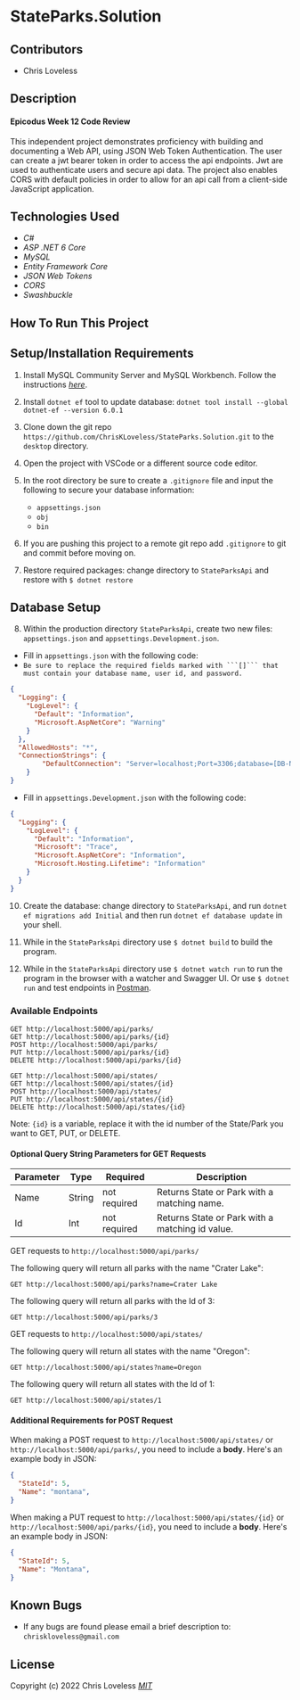 # StateParks.Solution

## Contributors

* Chris Loveless

## Description
#### Epicodus Week 12 Code Review
This independent project demonstrates proficiency with building and documenting a Web API, using JSON Web Token Authentication. The user can create a jwt bearer token in order to access the api endpoints. Jwt are used to authenticate users and secure api data. The project also enables CORS with default policies in order to allow for an api call from a client-side JavaScript application. 

## Technologies Used

* _C#_
* _ASP .NET 6 Core_
* _MySQL_
* _Entity Framework Core_
* _JSON Web Tokens_
* _CORS_
* _Swashbuckle_

## How To Run This Project

## Setup/Installation Requirements

1. Install MySQL Community Server and MySQL Workbench. Follow the instructions _[here](https://www.learnhowtoprogram.com/c-and-net/getting-started-with-c/installing-and-configuring-mysql/)_.

2. Install ```dotnet ef``` tool to update database: ```dotnet tool install --global dotnet-ef --version 6.0.1```

3. Clone down the git repo ```https://github.com/ChrisKLoveless/StateParks.Solution.git``` to the ```desktop``` directory.

4. Open the project with VSCode or a different source code editor.

5. In the root directory be sure to create a ```.gitignore``` file and input the following to secure your database information:
    * ```appsettings.json```
    * ```obj```
    * ```bin```

6. If you are pushing this project to a remote git repo add ```.gitignore``` to git and commit before moving on.

7. Restore required packages: change directory to ```StateParksApi``` and restore with ```$ dotnet restore```

## Database Setup

8.  Within the production directory ```StateParksApi```, create two new files: `appsettings.json` and `appsettings.Development.json`.

  * Fill in `appsettings.json` with the following code: 
  * `Be sure to replace the required fields marked with ```[]``` that must contain your database name, user id, and password.`

```json
{
  "Logging": {
    "LogLevel": {
      "Default": "Information",
      "Microsoft.AspNetCore": "Warning"
    }
  },
  "AllowedHosts": "*",
  "ConnectionStrings": {
        "DefaultConnection": "Server=localhost;Port=3306;database=[DB-NAME-HERE];uid=[YOUR-USERNAME-HERE];pwd=[YOUR-PASSWORD-HERE];"
    }
}
```

* Fill in `appsettings.Development.json` with the following code:

```json
{
  "Logging": {
    "LogLevel": {
      "Default": "Information",
      "Microsoft": "Trace",
      "Microsoft.AspNetCore": "Information",
      "Microsoft.Hosting.Lifetime": "Information"
    }
  }
}
```

10. Create the database: change directory to ```StateParksApi```, and run ```dotnet ef migrations add Initial``` and then run ```dotnet ef database update``` in your shell.

11. While in the ```StateParksApi``` directory use ```$ dotnet build``` to build the program.

12. While in the ```StateParksApi``` directory use ```$ dotnet watch run``` to run the program in the browser with a watcher and Swagger UI. Or use ```$ dotnet run``` and test endpoints in [Postman](https://www.postman.com/).

### Available Endpoints

```
GET http://localhost:5000/api/parks/
GET http://localhost:5000/api/parks/{id}
POST http://localhost:5000/api/parks/
PUT http://localhost:5000/api/parks/{id}
DELETE http://localhost:5000/api/parks/{id}
```
```
GET http://localhost:5000/api/states/
GET http://localhost:5000/api/states/{id}
POST http://localhost:5000/api/states/
PUT http://localhost:5000/api/states/{id}
DELETE http://localhost:5000/api/states/{id}
```

Note: `{id}` is a variable, replace it with the id number of the State/Park you want to GET, PUT, or DELETE.

#### Optional Query String Parameters for GET Requests

| Parameter   | Type        |  Required    | Description |
| ----------- | ----------- | -----------  | ----------- |
| Name    | String      | not required | Returns State or Park with a matching name. |
| Id        | Int      | not required | Returns State or Park with a matching id value. |

GET requests to `http://localhost:5000/api/parks/`

The following query will return all parks with the name "Crater Lake":
```
GET http://localhost:5000/api/parks?name=Crater Lake
```
The following query will return all parks with the Id of 3:
```
GET http://localhost:5000/api/parks/3
```
GET requests to `http://localhost:5000/api/states/` 

The following query will return all states with the name "Oregon":
```
GET http://localhost:5000/api/states?name=Oregon
```
The following query will return all states with the Id of 1:
```
GET http://localhost:5000/api/states/1
```

#### Additional Requirements for POST Request

When making a POST request to `http://localhost:5000/api/states/` or `http://localhost:5000/api/parks/`, you need to include a **body**. Here's an example body in JSON:

```json
{
  "StateId": 5,
  "Name": "montana",
}
```

When making a PUT request to `http://localhost:5000/api/states/{id}` or `http://localhost:5000/api/parks/{id}`, you need to include a **body**. Here's an example body in JSON:

```json
{
  "StateId": 5,
  "Name": "Montana",
}
```
## Known Bugs

* If any bugs are found please email a brief description to: ```chriskloveless@gmail.com```

## License
Copyright (c) 2022 Chris Loveless
_[MIT](https://choosealicense.com/licenses/mit/)_